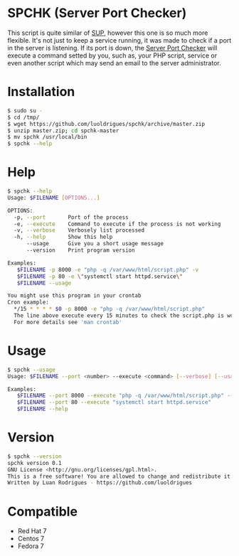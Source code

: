 SPCHK (Server Port Checker)
================
This script is quite similar of [SUP](https://github.com/luoldrigues/sup), however this one is so much more flexible. It's not just to keep a service running, it was made to check if a port in the server is listening. If its port is down, the [Server Port Checker](https://github.com/luoldrigues/spchk) will execute a command setted by you, such as, your PHP script, service or even another script which may send an email to the server administrator.

Installation
============
```sh
$ sudo su -
$ cd /tmp/
$ wget https://github.com/luoldrigues/spchk/archive/master.zip
$ unzip master.zip; cd spchk-master
$ mv spchk /usr/local/bin
$ spchk --help
```

Help
====
```sh
$ spchk --help
Usage: $FILENAME [OPTIONS...]

OPTIONS:
  -p, --port       Port of the process
  -e, --execute    Command to execute if the process is not working
  -v, --verbose    Verbosely list processed
  -h, --help       Show this help
      --usage      Give you a short usage message
      --version    Print program version

Examples:
   $FILENAME -p 8000 -e "php -q /var/www/html/script.php" -v
   $FILENAME -p 80 -e \"systemctl start httpd.service\"
   $FILENAME --usage

You might use this program in your crontab
Cron example:
  */15 * * * * $0 -p 8000 -e "php -q /var/www/html/script.php"
  The line above execute every 15 minutes to check the script.php is working at port 8000
  For more details see 'man crontab'
```

Usage
=====
```sh
$ spchk --usage
Usage: $FILENAME --port <number> --execute <command> [--verbose] [--usage] [--version]

Examples:
   $FILENAME --port 8000 --execute "php -q /var/www/html/script.php" --verbose
   $FILENAME --port 80 --execute "systemctl start httpd.service"
   $FILENAME --help
```

Version
=======
```sh
$ spchk --version
spchk version 0.1
GNU License <http://gnu.org/licenses/gpl.html>.
This is a free software! You are allowed to change and redistribute it for free.
Written by Luan Rodrigues - https://github.com/luoldrigues
```

Compatible
==========
- Red Hat 7
- Centos 7
- Fedora 7

